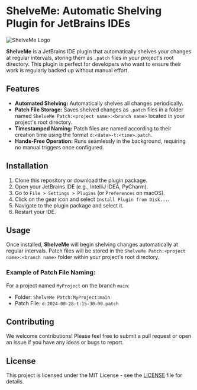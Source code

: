 # ShelveMe: Automatic Shelving Plugin for JetBrains IDEs

![ShelveMe Logo](https://plugins.jetbrains.com/files/24702/581000/icon/pluginIcon.svg)

**ShelveMe** is a JetBrains IDE plugin that automatically shelves your changes at regular intervals, storing them as `.patch` files in your project's root directory. This plugin is perfect for developers who want to ensure their work is regularly backed up without manual effort.

## Features

- **Automated Shelving:** Automatically shelves all changes periodically.
- **Patch File Storage:** Saves shelved changes as `.patch` files in a folder named `ShelveMe Patch:<project name>:<branch name>` located in your project's root directory.
- **Timestamped Naming:** Patch files are named according to their creation time using the format `d:<date>-t:<time>.patch`.
- **Hands-Free Operation:** Runs seamlessly in the background, requiring no manual triggers once configured.

## Installation

1. Clone this repository or download the plugin package.
2. Open your JetBrains IDE (e.g., IntelliJ IDEA, PyCharm).
3. Go to `File > Settings > Plugins` (or `Preferences` on macOS).
4. Click on the gear icon and select `Install Plugin from Disk...`.
5. Navigate to the plugin package and select it.
6. Restart your IDE.

## Usage

Once installed, **ShelveMe** will begin shelving changes automatically at regular intervals. Patch files will be stored in the `ShelveMe Patch:<project name>:<branch name>` folder within your project's root directory.

### Example of Patch File Naming:

For a project named `MyProject` on the branch `main`:
- Folder: `ShelveMe Patch:MyProject:main`
- Patch File: `d:2024-08-28-t:15-30-00.patch`

## Contributing

We welcome contributions! Please feel free to submit a pull request or open an issue if you have any ideas or bugs to report.

## License

This project is licensed under the MIT License - see the [LICENSE](https://github.com/mahditavakoli1312) file for details.
